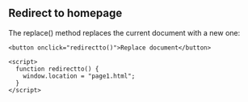 <!DOCTYPE html>
<html>
  <body onload="redirectto()">
    <h2>Redirect to homepage</h2>
    <p>The replace() method replaces the current document with a new one:</p>

    <button onclick="redirectto()">Replace document</button>

    <script>
      function redirectto() {
        window.location = "page1.html";
      }
    </script>
  </body>
</html>

